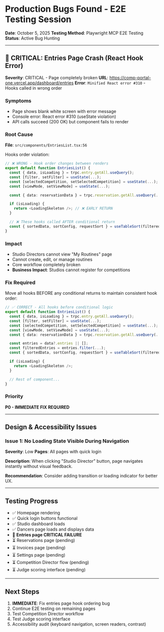 # Production Bugs Found - E2E Testing Session

**Date**: October 5, 2025
**Testing Method**: Playwright MCP E2E Testing
**Status**: Active Bug Hunting

---

## 🔴 CRITICAL: Entries Page Crash (React Hook Error)

**Severity**: CRITICAL - Page completely broken
**URL**: https://comp-portal-one.vercel.app/dashboard/entries
**Error**: `Minified React error #310` - Hooks called in wrong order

### Symptoms
- Page shows blank white screen with error message
- Console error: React error #310 (useState violation)
- API calls succeed (200 OK) but component fails to render

### Root Cause
**File**: `src/components/EntriesList.tsx:56`

Hooks order violation:
```typescript
// ❌ WRONG - Hook order changes between renders
export default function EntriesList() {
  const { data, isLoading } = trpc.entry.getAll.useQuery();
  const [filter, setFilter] = useState(...);
  const [selectedCompetition, setSelectedCompetition] = useState(...);
  const [viewMode, setViewMode] = useState(...);

  const { data: reservationData } = trpc.reservation.getAll.useQuery(...);

  if (isLoading) {
    return <LoadingSkeleton />; // ❌ EARLY RETURN
  }

  // ❌ These hooks called AFTER conditional return
  const { sortedData, sortConfig, requestSort } = useTableSort(filteredEntries);
}
```

### Impact
- Studio Directors cannot view "My Routines" page
- Cannot create, edit, or manage routines
- Core workflow completely broken
- **Business Impact**: Studios cannot register for competitions

### Fix Required
Move all hooks BEFORE any conditional returns to maintain consistent hook order:

```typescript
// ✅ CORRECT - All hooks before conditional logic
export default function EntriesList() {
  const { data, isLoading } = trpc.entry.getAll.useQuery();
  const [filter, setFilter] = useState(...);
  const [selectedCompetition, setSelectedCompetition] = useState(...);
  const [viewMode, setViewMode] = useState(...);
  const { data: reservationData } = trpc.reservation.getAll.useQuery(...);

  const entries = data?.entries || [];
  const filteredEntries = entries.filter(...);
  const { sortedData, sortConfig, requestSort } = useTableSort(filteredEntries);

  if (isLoading) {
    return <LoadingSkeleton />;
  }

  // Rest of component...
}
```

### Priority
**P0 - IMMEDIATE FIX REQUIRED**

---

## Design & Accessibility Issues

### Issue 1: No Loading State Visible During Navigation
**Severity**: Low
**Pages**: All pages with quick login

**Description**: When clicking "Studio Director" button, page navigates instantly without visual feedback.

**Recommendation**: Consider adding transition or loading indicator for better UX.

---

## Testing Progress

- ✅ Homepage rendering
- ✅ Quick login buttons functional
- ✅ Studio dashboard loads
- ✅ Dancers page loads and displays data
- 🔴 **Entries page CRITICAL FAILURE**
- ⏳ Reservations page (pending)
- ⏳ Invoices page (pending)
- ⏳ Settings page (pending)
- ⏳ Competition Director flow (pending)
- ⏳ Judge scoring interface (pending)

---

## Next Steps

1. **IMMEDIATE**: Fix entries page hook ordering bug
2. Continue E2E testing on remaining pages
3. Test Competition Director workflow
4. Test Judge scoring interface
5. Accessibility audit (keyboard navigation, screen readers, contrast)
